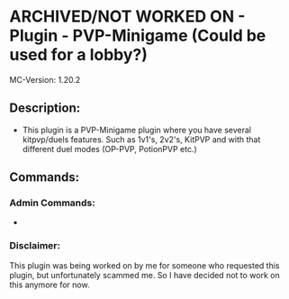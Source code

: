 # ARCHIVED/NOT WORKED ON - Plugin - PVP-Minigame (Could be used for a lobby?)
MC-Version: 1.20.2
## Description:
- This plugin is a PVP-Minigame plugin where you have several kitpvp/duels features.
  Such as 1v1's, 2v2's, KitPVP and with that different duel modes (OP-PVP, PotionPVP etc.)

## Commands:
### Admin Commands:
- 

### Disclaimer:
This plugin was being worked on by me for someone who requested this plugin, but unfortunately scammed me.
So I have decided not to work on this anymore for now.
